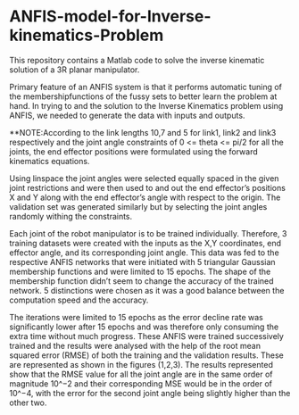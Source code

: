 # ANFIS-model-for-Inverse-kinematics-Problem
This repository contains a Matlab code to solve the inverse kinematic solution of a 3R planar manipulator.

Primary feature of an ANFIS system is that it performs automatic tuning of the membershipfunctions of the fussy sets to better learn the problem at hand. In trying to and the solution to the Inverse Kinematics problem using ANFIS, we needed to generate the data with inputs and outputs. 

**NOTE:According to the link lengths 10,7 and 5 for link1, link2 and link3 respectively and the joint angle constraints of 0 <= theta <= pi/2 for all the joints, the end effector positions were formulated using the forward kinematics equations.

Using linspace the joint angles were selected equally spaced in the given joint restrictions and were then used to and out the end effector’s positions X and Y along with the end effector’s angle with respect to the origin. The validation set was generated similarly but by selecting the joint angles randomly withing the constraints.

Each joint of the robot manipulator is to be trained individually. Therefore, 3 training datasets were created with the inputs as the X,Y coordinates, end effector angle, and its corresponding joint angle. This data was fed to the respective ANFIS networks that were initiated with 5 triangular Gaussian membership functions and were limited to 15 epochs. The shape of the membership function didn’t seem to change the accuracy of the trained network. 5 distinctions were chosen as it was a good balance between the computation speed and the accuracy.

The iterations were limited to 15 epochs as the error decline rate was significantly lower after 15 epochs and was therefore only consuming the extra time without much progress.
These ANFIS were trained successively trained and the results were analysed with the help of the root mean squared error (RMSE) of both the training and the validation results. These are represented as shown in the figures (1,2,3). The results represented show that the RMSE value for all the joint angle are in the same order of magnitude 10^−2 and their corresponding MSE would be in the order of 10^−4, with the error for the second joint angle being slightly higher than the other two.
